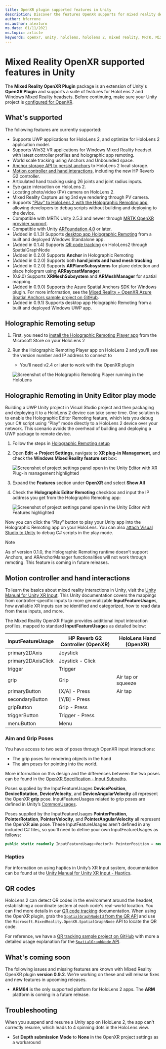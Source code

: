 ```yaml
---
title: OpenXR plugin supported features in Unity
description: Discover the features OpenXR supports for mixed reality development in Unity.
author: hferrone
ms.author: alexturn
ms.date: 01/11/2021
ms.topic: article
keywords: openxr, unity, hololens, hololens 2, mixed reality, MRTK, Mixed Reality Toolkit, augmented reality, virtual reality, mixed reality headsets, learn, tutorial, getting started
---
```


# Mixed Reality OpenXR supported features in Unity

The **Mixed Reality OpenXR Plugin** package is an extension of Unity's **OpenXR Plugin** and supports a suite of features for HoloLens 2 and Windows Mixed Reality headsets. Before continuing, make sure your Unity project is [configured for OpenXR](openxr-getting-started.md).

## What's supported

The following features are currently supported:

* Supports UWP applications for HoloLens 2, and optimize for HoloLens 2 application model.
* Supports Win32 VR applications for Windows Mixed Reality headset with latest controller profiles and holographic app remoting.
* World scale tracking using Anchors and Unbounded space.
* [Anchor storage API to persist anchors](spatial-anchors-in-unity.md) to HoloLens 2 local storage.
* [Motion controller and hand interactions](#motion-controller-and-hand-interactions), including the new HP Reverb G2 controller.
* Articulated hand tracking using 26 joints and joint radius inputs.
* Eye gaze interaction on HoloLens 2.
* Locating photo/video (PV) camera on HoloLens 2.
* Mixed Reality Capture using 3rd eye rendering through PV camera.
* Supports ["Play" to HoloLens 2 with the Holographic Remoting app](#holographic-remoting-in-unity-editor-play-mode), allowing developers to debug scripts without building and deploying to the device.
* Compatible with MRTK Unity 2.5.3 and newer through [MRTK OpenXR provider support](openxr-getting-started.md#using-mrtk-with-openxr-support).
* Compatible with Unity [ARFoundation 4.0](https://docs.unity3d.com/Packages/com.unity.xr.arfoundation@4.1/manual/index.html) or later.
* (Added in 0.1.3) Supports [desktop app Holographic Remoting](holographic-remoting-desktop.md) from a built and deployed Windows Standalone app.
* (Added in 0.1.4) Supports [QR code tracking](#qr-codes) on HoloLens2 through SpatialGraphNode
* (Added in 0.2.0) Supports **Anchor** in Holographic Remoting
* (Added in 0.2.0) Supports both **hand joints and hand mesh tracking**
* (Added in 0.2.0) Supports **ARPlaneSubsystems** for plane detection and place hologram using **ARRaycastManager**.
* (0.9.0) Supports **XRMeshSubsystem** and **ARMeshManager** for spatial mapping.
* (Added in 0.9.0) Supports the Azure Spatial Anchors SDK for Windows plugin. For more information, see the [Mixed Reality + OpenXR Azure Spatial Anchors sample project on GitHub](https://github.com/microsoft/OpenXR-Unity-MixedReality-Samples/tree/main/AzureSpatialAnchorsSample).
* (Added in 0.9.1) Supports desktop app Holographic Remoting from a built and deployed Windows UWP app.

## Holographic Remoting setup

1. First, you need to [install the Holographic Remoting Player app](https://www.microsoft.com/store/productId/9NBLGGH4SV40) from the Microsoft Store on your HoloLens 2
2. Run the Holographic Remoting Player app on HoloLens 2 and you'll see the version number and IP address to connect to
    * You'll need v2.4 or later to work with the OpenXR plugin

    ![Screenshot of the Holographic Remoting Player running in the HoloLens](images/openxr-features-img-01.png)

## Holographic Remoting in Unity Editor play mode

Building a UWP Unity project in Visual Studio project and then packaging and deploying it to a HoloLens 2 device can take some time. One solution is to enable the Holographic Editor Remoting feature, which lets you debug your C# script using “Play” mode directly to a HoloLens 2 device over your network. This scenario avoids the overhead of building and deploying a UWP package to remote device.

1. Follow the steps in [Holographic Remoting setup](#holographic-remoting-setup)
2. Open **Edit -> Project Settings**, navigate to **XR plug-in Management**, and check the **Windows Mixed Reality feature set** box:

    ![Screenshot of project settings panel open in the Unity Editor with XR Plug-in management highlighted](images/openxr-features-img-02.png)

3. Expand the **Features** section under **OpenXR** and select **Show All**
4. Check the **Holographic Editor Remoting** checkbox and input the IP address you get from the Holographic Remoting app:

    ![Screenshot of project settings panel open in the Unity Editor with Features highlighted](images/openxr-features-img-03.png)

Now you can click the “Play” button to play your Unity app into the Holographic Remoting app on your HoloLens. You can also [attach Visual Studio to Unity](/visualstudio/gamedev/unity/get-started/using-visual-studio-tools-for-unity?pivots=windows) to debug C# scripts in the play mode.

> [!NOTE]
> As of version 0.1.0, the Holographic Remoting runtime doesn’t support Anchors, and ARAnchorManager functionalities will not work through remoting.  This feature is coming in future releases.

## Motion controller and hand interactions

To learn the basics about mixed reality interactions in Unity, visit the [Unity Manual for Unity XR Input](https://docs.unity3d.com/2020.2/Documentation/Manual/xr_input.html). This Unity documentation covers the mappings from controller-specific inputs to more generalizable **InputFeatureUsage**s, how available XR inputs can be identified and categorized, how to read data from these inputs, and more.

The Mixed Reality OpenXR Plugin provides additional input interaction profiles, mapped to standard **InputFeatureUsage**s as detailed below:

| InputFeatureUsage | HP Reverb G2 Controller (OpenXR) | HoloLens Hand (OpenXR) |
| ---- | ---- | ---- |
| primary2DAxis | Joystick | |
| primary2DAxisClick | Joystick - Click | |
| trigger | Trigger  | |
| grip | Grip | Air tap or squeeze |
| primaryButton | [X/A] - Press | Air tap |
| secondaryButton | [Y/B] - Press | |
| gripButton | Grip - Press | |
| triggerButton | Trigger - Press | |
| menuButton | Menu | |

### Aim and Grip Poses

You have access to two sets of poses through OpenXR input interactions:

* The grip poses for rendering objects in the hand
* The aim poses for pointing into the world.

More information on this design and the differences between the two poses can be found in the [OpenXR Specification - Input Subpaths](https://www.khronos.org/registry/OpenXR/specs/1.0/html/xrspec.html#semantic-path-input).

Poses supplied by the InputFeatureUsages **DevicePosition**, **DeviceRotation**, **DeviceVelocity**, and **DeviceAngularVelocity** all represent the OpenXR **grip** pose. InputFeatureUsages related to grip poses are defined in Unity’s [CommonUsages](https://docs.unity3d.com/2020.2/Documentation/ScriptReference/XR.CommonUsages.html).

Poses supplied by the InputFeatureUsages **PointerPosition**, **PointerRotation**, **PointerVelocity**, and **PointerAngularVelocity** all represent the OpenXR **aim** pose. These InputFeatureUsages aren't defined in any included C# files, so you'll need to define your own InputFeatureUsages as follows:

``` cs
public static readonly InputFeatureUsage<Vector3> PointerPosition = new InputFeatureUsage<Vector3>("PointerPosition");
```

### Haptics

For information on using haptics in Unity’s XR Input system, documentation can be found at the [Unity Manual for Unity XR Input - Haptics](https://docs.unity3d.com/2020.2/Documentation/Manual/xr_input.html#Haptics).

## QR codes

HoloLens 2 can detect QR codes in the environment around the headset, establishing a coordinate system at each code's real-world location. You can find more details in our [QR code tracking](../platform-capabilities-and-apis/qr-code-tracking.md) documentation.  When using the OpenXR plugin, grab the [`SpatialGraphNodeId` from the QR API](../platform-capabilities-and-apis/qr-code-tracking.md#qr-api-reference) and use the `Microsoft.MixedReality.OpenXR.SpatialGraphNode` API to locate the QR code.

For reference, we have a [QR tracking sample project on GitHub](https://github.com/yl-msft/QRTracking) with more a detailed usage explanation for the [`SpatialGraphNode` API](https://github.com/yl-msft/QRTracking/blob/main/SampleQRCodes/Assets/Scripts/SpatialGraphNodeTracker.cs).

## What's coming soon

The following issues and missing features are known with Mixed Reality OpenXR plugin **version 0.9.2**. We're working on these and will release fixes and new features in upcoming releases.

* **ARM64** is the only supported platform for HoloLens 2 apps. The **ARM** platform is coming in a future release.

## Troubleshooting

When you suspend and resume a Unity app on HoloLens 2, the app can't correctly resume, which leads to 4 spinning dots in the HoloLens view.

* Set **Depth submission Mode** to **None** in the OpenXR project settings as a workaround
